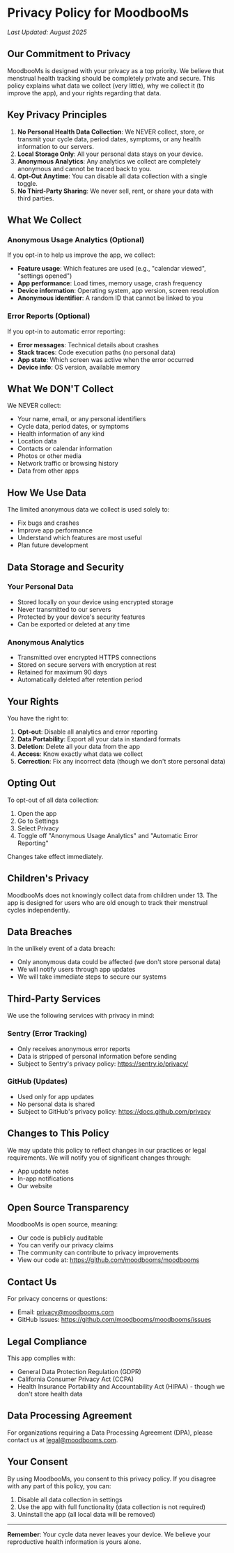# Privacy Policy for MoodbooMs

*Last Updated: August 2025*

## Our Commitment to Privacy

MoodbooMs is designed with your privacy as a top priority. We believe that menstrual health tracking should be completely private and secure. This policy explains what data we collect (very little), why we collect it (to improve the app), and your rights regarding that data.

## Key Privacy Principles

1. **No Personal Health Data Collection**: We NEVER collect, store, or transmit your cycle data, period dates, symptoms, or any health information to our servers.
2. **Local Storage Only**: All your personal data stays on your device.
3. **Anonymous Analytics**: Any analytics we collect are completely anonymous and cannot be traced back to you.
4. **Opt-Out Anytime**: You can disable all data collection with a single toggle.
5. **No Third-Party Sharing**: We never sell, rent, or share your data with third parties.

## What We Collect

### Anonymous Usage Analytics (Optional)
If you opt-in to help us improve the app, we collect:
- **Feature usage**: Which features are used (e.g., "calendar viewed", "settings opened")
- **App performance**: Load times, memory usage, crash frequency
- **Device information**: Operating system, app version, screen resolution
- **Anonymous identifier**: A random ID that cannot be linked to you

### Error Reports (Optional)
If you opt-in to automatic error reporting:
- **Error messages**: Technical details about crashes
- **Stack traces**: Code execution paths (no personal data)
- **App state**: Which screen was active when the error occurred
- **Device info**: OS version, available memory

## What We DON'T Collect

We NEVER collect:
- Your name, email, or any personal identifiers
- Cycle data, period dates, or symptoms
- Health information of any kind
- Location data
- Contacts or calendar information
- Photos or other media
- Network traffic or browsing history
- Data from other apps

## How We Use Data

The limited anonymous data we collect is used solely to:
- Fix bugs and crashes
- Improve app performance
- Understand which features are most useful
- Plan future development

## Data Storage and Security

### Your Personal Data
- Stored locally on your device using encrypted storage
- Never transmitted to our servers
- Protected by your device's security features
- Can be exported or deleted at any time

### Anonymous Analytics
- Transmitted over encrypted HTTPS connections
- Stored on secure servers with encryption at rest
- Retained for maximum 90 days
- Automatically deleted after retention period

## Your Rights

You have the right to:
1. **Opt-out**: Disable all analytics and error reporting
2. **Data Portability**: Export all your data in standard formats
3. **Deletion**: Delete all your data from the app
4. **Access**: Know exactly what data we collect
5. **Correction**: Fix any incorrect data (though we don't store personal data)

## Opting Out

To opt-out of all data collection:
1. Open the app
2. Go to Settings
3. Select Privacy
4. Toggle off "Anonymous Usage Analytics" and "Automatic Error Reporting"

Changes take effect immediately.

## Children's Privacy

MoodbooMs does not knowingly collect data from children under 13. The app is designed for users who are old enough to track their menstrual cycles independently.

## Data Breaches

In the unlikely event of a data breach:
- Only anonymous data could be affected (we don't store personal data)
- We will notify users through app updates
- We will take immediate steps to secure our systems

## Third-Party Services

We use the following services with privacy in mind:

### Sentry (Error Tracking)
- Only receives anonymous error reports
- Data is stripped of personal information before sending
- Subject to Sentry's privacy policy: https://sentry.io/privacy/

### GitHub (Updates)
- Used only for app updates
- No personal data is shared
- Subject to GitHub's privacy policy: https://docs.github.com/privacy

## Changes to This Policy

We may update this policy to reflect changes in our practices or legal requirements. We will notify you of significant changes through:
- App update notes
- In-app notifications
- Our website

## Open Source Transparency

MoodbooMs is open source, meaning:
- Our code is publicly auditable
- You can verify our privacy claims
- The community can contribute to privacy improvements
- View our code at: https://github.com/moodbooms/moodbooms

## Contact Us

For privacy concerns or questions:
- Email: privacy@moodbooms.com
- GitHub Issues: https://github.com/moodbooms/moodbooms/issues

## Legal Compliance

This app complies with:
- General Data Protection Regulation (GDPR)
- California Consumer Privacy Act (CCPA)
- Health Insurance Portability and Accountability Act (HIPAA) - though we don't store health data

## Data Processing Agreement

For organizations requiring a Data Processing Agreement (DPA), please contact us at legal@moodbooms.com.

## Your Consent

By using MoodbooMs, you consent to this privacy policy. If you disagree with any part of this policy, you can:
1. Disable all data collection in settings
2. Use the app with full functionality (data collection is not required)
3. Uninstall the app (all local data will be removed)

---

**Remember**: Your cycle data never leaves your device. We believe your reproductive health information is yours alone.